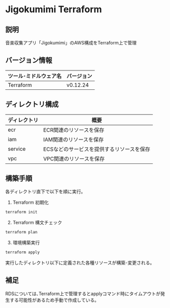 # Jigokumimi Terraform

## 説明

音楽収集アプリ「Jigokumimi」のAWS構成をTerraform上で管理

## バージョン情報

| ツール･ミドルウェア名 | バージョン |
| --------------------- | ---------- |
| Terraform             | v0.12.24   |

## ディレクトリ構成

| ディレクトリ | 概要                                      |
| ------------ | ----------------------------------------- |
| ecr          | ECR関連のリソースを保存                   |
| iam          | IAM関連のリソースを保存                   |
| service      | ECSなどのサービスを提供するリソースを保存 |
| vpc          | VPC関連のリソースを保存                   |

## 構築手順

各ディレクトリ直下で以下を順に実行｡

1. Terraform 初期化

```bash
terraform init
```

2. Terraform 構文チェック

```bash
terraform plan
```

3. 環境構築実行

```bash
terraform apply
```

実行したディレクトリ以下に定義された各種リソースが構築･変更される｡

## 補足

RDSについては､Terraform上で管理するとapplyコマンド時にタイムアウトが発生する可能性があるため手動で作成している｡
